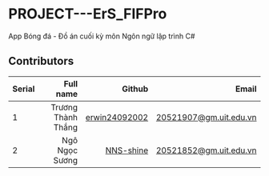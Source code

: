 # PROJECT---ErS_FIFPro
App Bóng đá - Đồ án cuối kỳ môn Ngôn ngữ lập trình C#

## Contributors
| Serial | Full name              | Github                                               | Email                   |
| ------ | ----------------------:|-----------------------------------------------------:|-------------------------:
| 1      | Trương Thành Thắng |[erwin24092002](https://github.com/erwin24092002)          |20521907@gm.uit.edu.vn   |
| 2      | Ngô Ngọc Sương |[NNS-shine](https://github.com/NNS-shine)          |20521852@gm.uit.edu.vn   |

